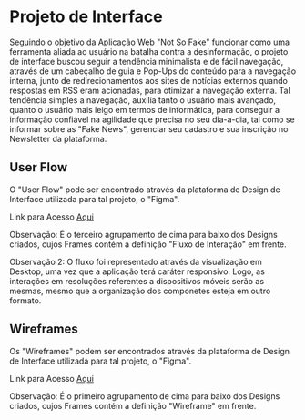 
# Projeto de Interface

Seguindo o objetivo da Aplicação Web "Not So Fake" funcionar como uma ferramenta aliada ao usuário na batalha contra a desinformação, o projeto de interface 
buscou seguir a tendência minimalista e de fácil navegação, através de um cabeçalho de guia e Pop-Ups do conteúdo para a navegação interna, junto de 
redirecionamentos aos sites de notícias externos quando respostas em RSS eram acionadas, para otimizar a navegação externa. Tal tendência simples a 
navegação, auxilía tanto o usuário mais avançado, quanto o usuário mais leigo em termos de informática, para conseguir a informação confiável na agilidade 
que precisa no seu dia-a-dia, tal como se informar sobre as "Fake News", gerenciar seu cadastro e sua inscrição no Newsletter da plataforma.

## User Flow

O "User Flow" pode ser encontrado através da plataforma de Design de Interface utilizada para tal projeto, o "Figma".

Link para Acesso [Aqui](https://www.figma.com/file/PR7OU2A8kjmmbr4ml8ovVa/Not-so-Fake---Template%2C-Wireframe-e-Fluxo-de-Informa%C3%A7%C3%A3o?node-id=0%3A1)

Observação: É o terceiro agrupamento de cima para baixo dos Designs criados, cujos Frames contém a definição "Fluxo de Interação" em frente.

Observação 2: O fluxo foi representado através da visualização em Desktop, uma vez que a aplicação terá caráter responsivo. Logo, as interações em resoluções 
referentes a dispositivos móveis serão as mesmas, mesmo que a organização dos componetes esteja em outro formato.

## Wireframes

Os "Wireframes" podem ser encontrados através da plataforma de Design de Interface utilizada para tal projeto, o "Figma".

Link para Acesso [Aqui](https://www.figma.com/file/PR7OU2A8kjmmbr4ml8ovVa/Not-so-Fake---Template%2C-Wireframe-e-Fluxo-de-Informa%C3%A7%C3%A3o?node-id=0%3A1)

Observação: É o primeiro agrupamento de cima para baixo dos Designs criados, cujos Frames contém a definição "Wireframe" em frente.
